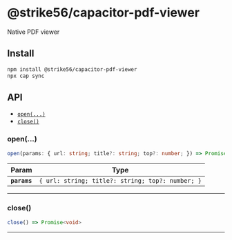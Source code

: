 # @strike56/capacitor-pdf-viewer

Native PDF viewer

## Install

```bash
npm install @strike56/capacitor-pdf-viewer
npx cap sync
```

## API

<docgen-index>

* [`open(...)`](#open)
* [`close()`](#close)

</docgen-index>

<docgen-api>
<!--Update the source file JSDoc comments and rerun docgen to update the docs below-->

### open(...)

```typescript
open(params: { url: string; title?: string; top?: number; }) => Promise<void>
```

| Param        | Type                                                        |
| ------------ | ----------------------------------------------------------- |
| **`params`** | <code>{ url: string; title?: string; top?: number; }</code> |

--------------------


### close()

```typescript
close() => Promise<void>
```

--------------------

</docgen-api>
